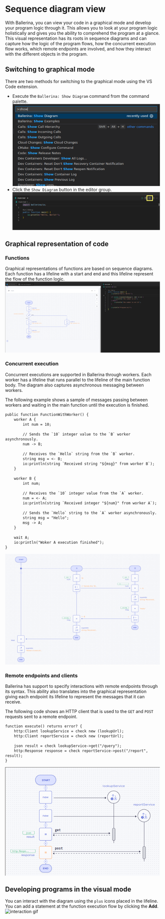 # Sequence diagram view
With Ballerina, you can view your code in a graphical mode and develop your program logic through it. This
allows you to look at your program logic holistically and gives you the ability to comprehend the program at 
a glance. This visual representation has its roots in sequence diagrams and can capture how the logic of
the program flows, how the concurrent execution flow works, which remote endpoints are involved, and how they interact 
with the different objects in the program.

## Switching to graphical mode
There are two methods for switching to the graphical mode using the VS Code extension.

- Execute the `Ballerina: Show Diagram` command from the command palette.
    ![command screenshot](./img/show-diagram-command-palette.png)
- Click the `Show Diagram` button in the editor group.
    ![button screenshot](./img/editor-group-button.png)

## Graphical representation of code

### Functions
Graphical representations of functions are based on sequence diagrams. Each function has a lifeline with a start and 
end and this lifeline represent the flow of the function logic. 
![button screenshot](./img/function-sequence-diagram.png)

### Concurrent execution
Concurrent executions are supported in Ballerina through workers. Each worker has a lifeline that runs parallel to 
the lifeline of the main function body. The diagram also captures asynchronous messaging between workers.

The following example shows a sample of messages passing between workers and waiting in the main function until the 
execution is finished.

```ballerina
public function FunctionWithWorker() {
    worker A {
        int num = 10;

        // Sends the `10` integer value to the `B` worker asynchronously.
        num -> B;

        // Receives the `Hello` string from the `B` worker.
        string msg = <- B;
        io:println(string `Received string "${msg}" from worker B`);
    }

    worker B {
        int num;

        // Receives the `10` integer value from the `A` worker.
        num = <- A;
        io:println(string `Received integer "${num}" from worker A`);

        // Sends the `Hello` string to the `A` worker asynchronously.
        string msg = "Hello";
        msg -> A;
    }

    wait A;
    io:println("Woker A execution finished");
}
```
![worker screenshot](./img/worker_sample.png)

### Remote endpoints and clients
Ballerina has support to specify interactions with remote endpoints through its syntax. This ability also 
translates into the graphical representation giving each endpoint its lifeline to represent the messages that it 
can receive.

The following code shows an HTTP client that is used to the `GET` and `POST` requests sent to a remote endpoint.

```ballerina
function execute() returns error? {
    http:Client lookupService = check new (lookupUrl);
    http:Client reportService = check new (reportUrl);

    json result = check lookupService->get("/query");
    http:Response response = check reportService->post("/report", result);
}
```
![graphical screenshot](./img/client-code-representations.png)

## Developing programs in the visual mode
You can interact with the diagram using the `plus` icons placed in the lifeline. You can add a statement at the 
function execution flow by clicking the **Add**.
![interaction gif](./img/diagram-interaction.gif)

